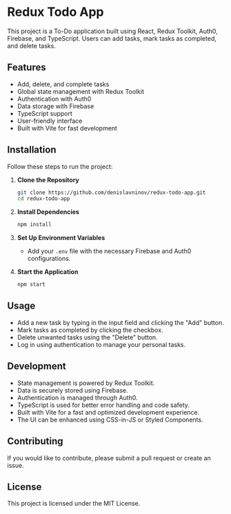 # Redux Todo App

This project is a To-Do application built using React, Redux Toolkit, Auth0, Firebase, and TypeScript. Users can add tasks, mark tasks as completed, and delete tasks.

## Features

- Add, delete, and complete tasks
- Global state management with Redux Toolkit
- Authentication with Auth0
- Data storage with Firebase
- TypeScript support
- User-friendly interface
- Built with Vite for fast development

## Installation

Follow these steps to run the project:

1. **Clone the Repository**

   ```bash
   git clone https://github.com/denislavninov/redux-todo-app.git
   cd redux-todo-app
   ```

2. **Install Dependencies**

   ```bash
   npm install
   ```

3. **Set Up Environment Variables**

   - Add your `.env` file with the necessary Firebase and Auth0 configurations.

4. **Start the Application**
   ```bash
   npm start
   ```

## Usage

- Add a new task by typing in the input field and clicking the "Add" button.
- Mark tasks as completed by clicking the checkbox.
- Delete unwanted tasks using the "Delete" button.
- Log in using authentication to manage your personal tasks.

## Development

- State management is powered by Redux Toolkit.
- Data is securely stored using Firebase.
- Authentication is managed through Auth0.
- TypeScript is used for better error handling and code safety.
- Built with Vite for a fast and optimized development experience.
- The UI can be enhanced using CSS-in-JS or Styled Components.

## Contributing

If you would like to contribute, please submit a pull request or create an issue.

## License

This project is licensed under the MIT License.

